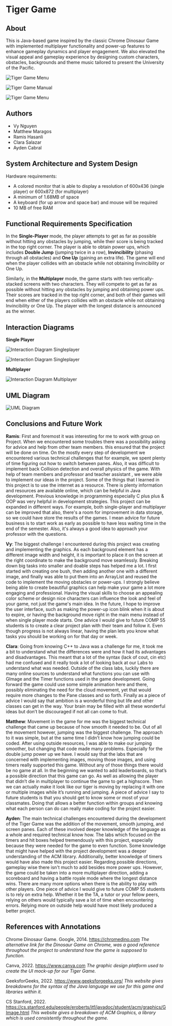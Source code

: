 # Tiger Game

## About
This is Java-based game inspired by the classic Chrome Dinosaur Game with implemented multiplayer functionality and power-up features to enhance gameplay dynamics and player engagement. We also elevated the visual appeal and gameplay experience by designing custom characters, obstacles, backgrounds and theme music tailored to present the University of the Pacific.

![Tiger Game Menu](media/tiger_game_main.png)

![Tiger Game Manual](media/tiger_game_manual.png)

![Tiger Game Menu](media/tiger_game_start.png)

## Authors
- Vy Nguyen
- Matthew Maragos
- Ramis Hasanli
- Clara Salazar  
- Ayden Cabral

## System Architecture and System Design
Hardware requirements:
- A colored monitor that is able to display a resolution of 600x436 (single player) or 600x872 (for multiplayer)
- A minimum of 1.68MB of space
- A keyboard (for up arrow and space bar) and mouse will be required 
- 10 MB of free RAM

## Functional Requirements Specification
In the **Single-Player** mode, the player attempts to get as far as possible without hitting any obstacles by jumping, while their score is being tracked in the top right corner. The player is able to obtain power ups, which includes **Double Jump** (jumping twice in a row), **Invincibility** (phasing through all obstacles) and **One Up** (gaining an extra life). The game will end when the player collides with an obstacle while not obtaining Invincibility or One Up.

Similarly, in the **Multiplayer** mode, the game starts with two vertically-stacked screens with two characters. They will compete to get as far as possible without hitting any obstacles by jumping and obtaining power ups. Their scores are tracked in the top right corner, and both of their games will end when either of the players collides with an obstacle while not obtaining Invincibility or One Up. The player with the longest distance is announced as the winner.

## Interaction Diagrams
**Single Player**

![Interaction Diagram Singleplayer](media/uml_single1.png)

![Interaction Diagram Singleplayer](media/uml_single2.png) 

**Multiplayer**

![Interaction Diagram Multiplayer](media/uml_multiplayer.png)

## UML Diagram

![UML Diagram](media/uml_diagram.png)

## Conclusions and Future Work  
**Ramis**: First and foremost it was interesting for me to work with  group on Project.  When we encountered some troubles there was a possibility asking for advice and help from other team members. this ensured that the project will be done on time. On the mostly every step of development  we encountered various technical challenges that for example, we spent plenty of time figuring out how to switch between panes.  Also, it was difficult to implement back Collision detection and overall physics of the game. With help of team members and professor and teacher assistant , we were able to  implement our ideas in the project.  Some of the things that I learned in this project is to use the internet as a resource. There is plenty information and resources are available online, which can be helpful in Java development.  Previous knowledge in programming especially C plus plus  & OOP was very helpful in development strategies.  This project can be expanded in different ways.  For example, both single-player and multiplayer can be improved that also, there's a room for improvement in  data storage,  so we could have store the results of the games.  I mean advice for future business is to start work as early as possible to have less waiting time in the end of the semester. Also, it's always a good idea to approach your professor with the questions.

**Vy**: The biggest challenge I encountered during this project was creating and implementing the graphics. As each background element has a different image width and height, it is important to place it on the screen at the right coordinate to make the background move seamlessly. Breaking down big tasks into smaller and doable steps has helped me a lot. I first started with creating one bush, then adding another one with a different image, and finally was able to put them into an ArrayList and reused the code to implement the moving obstacles or power-ups. I strongly believe being able to create beautiful graphics can help make your game a lot more engaging and professional. Having the visual skills to choose an appealing color scheme or design nice characters can influence the look and feel of your game, not just the game's main idea. In the future, I hope to improve the user interface, such as making the power-up icon blink when it is about to expire, or having the background move right in the main menu instead of when single player mode starts. One advice I would give to future COMP 55 students is to create a clear project plan with their team and follow it. Even though progress is not always linear, having the plan lets you know what tasks you should be working on for that day or week.

**Clara**: Going from knowing C++ to Java was a challenge for me, it took me a bit to understand what the differences were and how it had its advantages and disadvantages. This meant that a lot of the syntax (lack of cout, cin etc) had me confused and it really took a lot of looking back at our Labs to understand what was needed. Outside of the class labs, luckily there are many online sources to understand what functions you can use with GImage and the Timer functions used in the game development. Going forward the game could use some simple animation here and there, possibly eliminating the need for the cloud movement, yet that would require more changes to the Pane classes and so forth. Finally as a piece of advice I would say that ambition is a wonderful thing but life and other classes can get in the way. Your brain may be filled with all these wonderful ideas but don’t be discouraged if not all can come to fruit.

**Matthew**: Movement in the game for me was the biggest technical challenge that came up because of how smooth it needed to be.  Out of all the movement however, jumping was the biggest challenge.  The approach to it was simple, but at the same time I didn’t know how jumping could be coded.  After using outside resources, I was able to make our jumping smoother, but changing that code made many problems.  Especially for the double jump power up we have.  I would say that the labs that are concerned with implementing images, moving those images, and using timers really supported this game.  Without any of those things there would be no game at all.  In the beginning we wanted to add leaderboards, so that’s a possible direction that this game can go.  As well as allowing the player that didn’t die in multiplayer to continue the game to get a highscore.  Then we can actually make it look like our tiger is moving by replacing it with one or multiple images while it’s running and jumping.  A piece of advice I say to future students is that you should get to know some or most of your classmates.  Doing that allows a better function within groups and knowing what each person can do can really make coding for the project easier.

**Ayden**: The main technical challenges encountered during the development of the Tiger Game was the addition of the movement, smooth jumping, and screen panes. Each of these involved deeper knowledge of the language as a whole and required technical know how. The labs which focused on the timers and hit boxes helped tremendously with this project, especially because they were needed for the game to even function. Some knowledge that might have helped with the project development was a deeper understanding of the ACM library. Additionally, better knowledge of timers would have also made this project easier. Regarding possible directions, gameplay wise there isn't much to add besides more power ups. However, the game could be taken into a more multiplayer direction, adding a scoreboard and having a battle royale mode where the longest distance wins. There are many more options when there is the ability to play with other players. One piece of advice I would give to future COMP 55 students is to rely on extra help. Whether it be the TA, a tutor or your fellow peers, relying on others would typically save a lot of time when encountering errors. Relying more on outside help would have most likely produced a better project.

## References with Annotations
Chrome Dinosaur Game. Google, 2014. https://chromedino.com
*The alternative link for the Dinosaur Game on Chrome, was a good reference throughout the project to understand how the game is supposed to function.*

Canva, 2022. https://www.canva.com
*The graphic design platform used to create the UI mock-up for our Tiger Game.*

GeeksforGeeks, 2022. https://www.geeksforgeeks.org/
*This website gives breakdowns for the syntax of the Java language we use for this game and libraries within it.*

CS Stanford, 2022. https://cs.stanford.edu/people/eroberts/jtf/javadoc/student/acm/graphics/GImage.html
*This website gives a breakdown of ACM Graphics, a library which is used consistently throughout the game.*

